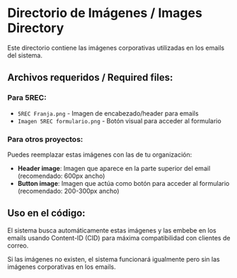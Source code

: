 # Directorio de Imágenes / Images Directory

Este directorio contiene las imágenes corporativas utilizadas en los emails del sistema.

## Archivos requeridos / Required files:

### Para 5REC:
- `5REC Franja.png` - Imagen de encabezado/header para emails
- `Imagen 5REC formulario.png` - Botón visual para acceder al formulario

### Para otros proyectos:
Puedes reemplazar estas imágenes con las de tu organización:
- **Header image**: Imagen que aparece en la parte superior del email (recomendado: 600px ancho)
- **Button image**: Imagen que actúa como botón para acceder al formulario (recomendado: 200-300px ancho)

## Uso en el código:
El sistema busca automáticamente estas imágenes y las embebe en los emails usando Content-ID (CID) para máxima compatibilidad con clientes de correo.

Si las imágenes no existen, el sistema funcionará igualmente pero sin las imágenes corporativas en los emails.